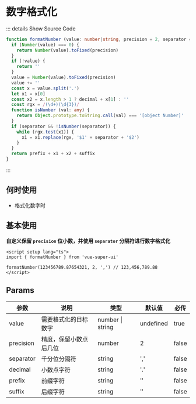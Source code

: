 # 数字格式化<BackTop />

::: details  Show Source Code

```ts
function formatNumber (value: number|string, precision = 2, separator = ',', decimal = '.', prefix = '', suffix = ''): string {
  if (Number(value) === 0) {
    return Number(value).toFixed(precision)
  }
  if (!value) {
    return ''
  }
  value = Number(value).toFixed(precision)
  value += ''
  const x = value.split('.')
  let x1 = x[0]
  const x2 = x.length > 1 ? decimal + x[1] : ''
  const rgx = /(\d+)(\d{3})/
  function isNumber (val: any) {
    return Object.prototype.toString.call(val) === '[object Number]'
  }
  if (separator && !isNumber(separator)) {
    while (rgx.test(x1)) {
      x1 = x1.replace(rgx, '$1' + separator + '$2')
    }
  }
  return prefix + x1 + x2 + suffix
}
```

:::

## 何时使用

- 格式化数字时

## 基本使用

**自定义保留 `precision` 位小数，并使用 `separator` 分隔符进行数字格式化**

```vue
<script setup lang="ts">
import { formatNumber } from 'vue-super-ui'

formatNumber(123456789.87654321, 2, ',') // 123,456,789.88
</script>
```

## Params

参数 | 说明 | 类型 | 默认值 | 必传
-- | -- | -- | -- | --
value | 需要格式化的目标数字 | number &#124; string | undefined | true
precision | 精度，保留小数点后几位 | number | 2 | false
separator | 千分位分隔符 | string | ',' | false
decimal | 小数点字符 | string | '.' | false
prefix | 前缀字符 | string | '' | false
suffix | 后缀字符 | string | '' | false
